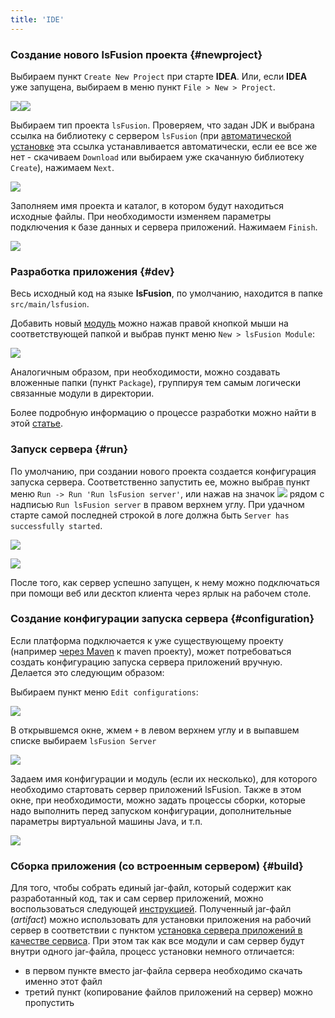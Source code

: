 ```yaml
---
title: 'IDE'
---
```


### Создание нового lsFusion проекта {#newproject}

Выбираем пункт `Create New Project` при старте **IDEA**. Или, если **IDEA** уже запущена, выбираем в меню пункт `File > New > Project`.

![](attachments/46367442/65241572.png)![](attachments/46367442/65241575.png)

Выбираем тип проекта `lsFusion`. Проверяем, что задан JDK и выбрана ссылка на библиотеку с сервером `lsFusion` (при [автоматической установке](Development_auto_.md) эта ссылка устанавливается автоматически, если ее все же нет - скачиваем `Download` или выбираем уже скачанную библиотеку `Create`), нажимаем `Next`.

![](attachments/46367442/65241577.png)

Заполняем имя проекта и каталог, в котором будут находиться исходные файлы. При необходимости изменяем параметры подключения к базе данных и сервера приложений. Нажимаем `Finish`.

![](attachments/46367442/65241579.png)

### Разработка приложения {#dev}

Весь исходный код на языке **lsFusion**, по умолчанию, находится в папке `src/main/lsfusion`.

Добавить новый [модуль](Modules.md) можно нажав правой кнопкой мыши на соответствующей папкой и выбрав пункт меню `New > lsFusion Module`:

![](attachments/46367442/65241581.png)

  

Аналогичным образом, при необходимости, можно создавать вложенные папки (пункт `Package`), группируя тем самым логически связанные модули в директории.

Более подробную информацию о процессе разработки можно найти в этой [статье](https://habr.com/ru/company/lsfusion/blog/465573/).

### Запуск сервера {#run}

По умолчанию, при создании нового проекта создается конфигурация запуска сервера. Соответственно запустить ее, можно выбрав пункт меню `Run -> Run 'Run lsFusion server'`, или нажав на значок ![](attachments/46367442/46367451.png) рядом с надписью `Run lsFusion server` в правом верхнем углу. При удачном старте самой последней строкой в логе должна быть `Server has successfully started`.

![](attachments/46367442/65241582.png)

![](attachments/46367442/65241583.png)

После того, как сервер успешно запущен, к нему можно подключаться при помощи веб или десктоп клиента через ярлык на рабочем столе.

### Создание конфигурации запуска сервера {#configuration}

Если платформа подключается к уже существующему проекту (например [через Maven](Development_manual_.md#maven) к maven проекту), может потребоваться создать конфигурацию запуска сервера приложений вручную. Делается это следующим образом:

Выбираем пункт меню `Edit configurations`:

![](attachments/46367442/57737363.png)

В открывшемся окне, жмем `+` в левом верхнем углу и в выпавшем списке выбираем `lsFusion Server`

![](attachments/46367442/57737364.png)

Задаем имя конфигурации и модуль (если их несколько), для которого необходимо стартовать сервер приложений lsFusion. Также в этом окне, при необходимости, можно задать процессы сборки, которые надо выполнить перед запуском конфигурации, дополнительные параметры виртуальной машины Java, и т.п.

![](attachments/46367442/57737376.png)

### Сборка приложения (со встроенным сервером) {#build}

Для того, чтобы собрать единый jar-файл, который содержит как разработанный код, так и сам сервер приложений, можно воспользоваться следующей [инструкцией](https://blog.jetbrains.com/idea/2010/08/quickly-create-jar-artifact/). Полученный jar-файл (*artifact*) можно использовать для установки приложения на рабочий сервер в соответствии с пунктом [установка сервера приложений в качестве сервиса](Execution_manual_.md#appservice). При этом так как все модули и сам сервер будут внутри одного jar-файла, процесс установки немного отличается:

-   в первом пункте вместо jar-файла сервера необходимо скачать именно этот файл
-   третий пункт (копирование файлов приложений на сервер) можно пропустить

